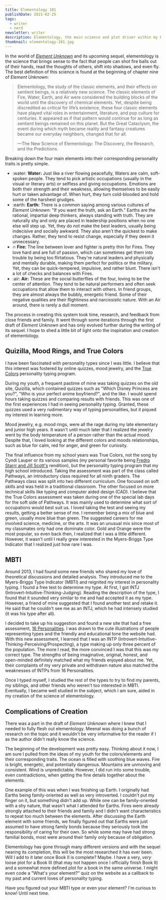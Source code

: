 ```yaml
---
title: Elementology 101
publishDate: 2021-02-25
tags:
  - writer
  - nerd
newsletter: writer
description: Elementology, the main science and plot driver within my Element Unknown series, was born from a love of psychology, personality tests, and mood rings.
thumbnail: elementology-101.jpg
---
```


In the world of [_Element Unknown_](/book/element-unknown) and its upcoming sequel, elementology is the science that brings sense to the fact that people can shot fire balls out of their hands, read the thoughts of others, shift into shadows, and even fly. The best definition of this science is found at the beginning of chapter nine of _Element Unknown_:

> Elementology, the study of the classic elements, and their effects on sentient beings, is a relatively new science. The classic elements of Fire, Water, Earth, and Air were considered the building blocks of the world until the discovery of chemical elements. Yet, despite being discredited as critical for life’s existence, these four classic elements have played vital roles in entertainment, literature, and pop culture for centuries. It appeared as if that pattern would continue for as long as sentient beings remained on this planet. But the Great Cataclysm, the event during which myth became reality and fantasy creatures became our everyday neighbors, changed that for all.
>
> —The New Science of Elementology: The Discovery, the Research, and the Predictions.

Breaking down the four main elements into their corresponding personality traits is pretty simple.

- :water: **Water:** Just like a river flowing peacefully, Waters are calm, soft-spoken people. They tend to pick artistic occupations (usually in the visual or literary arts) or selfless and giving occupations. Emotions are both their strength and their weakness, allowing themselves to be easily hurt or taken advantage of. When hurt, they turn cold-blooded and hold some of the harshest grudges.
- :earth: **Earth:** There is a common saying among various cultures of _Element Unknown_: "If you want the truth, ask an Earth." Earths are the rational, impartial deep thinkers, always standing with truth. They are naturally shy and only are placed in leadership positions when no one else will step up. Yet, they do not make the best leaders, usually being indecisive and socially awkward. They also aren't the quickest to make changes. Rather, they tend to resist change, especially if they deem it unnecessary.
- :fire: **Fire:** The line between lover and fighter is pretty thin for Fires. They love hard and are full of passion, which can sometimes get them into trouble by being too flirtatious. They're natural leaders and physically and mentally durable, making them perfect for politics or the military. Yet, they can be quick-tempered, impulsive, and rather blunt. There isn't a lot of checks and balances with Fires.
- :air: **Air:** These are the social butterflies of the four, loving to be the center of attention. They tend to be natural performers and often seek occupations that allow them to interact with others. In friend groups, they are almost always the bubbly, energetic friend. Some of their negative qualities are their flightiness and narcissistic nature. With an Air around, there is rarely a dull moment.

The process in creating this system took time, research, and feedback from close friends and family. It went through some iterations through the first draft of _Element Unknown_ and has only evolved further during the writing of its sequel. I hope to shed a little bit of light onto the inspiration and creation of elementology.

## Quizilla, Mood Rings, and True Colors

I have been fascinated with personality types since I was little. I believe that this interest was fostered by online quizzes, mood jewelry, and the [True Colors](https://truecolorsintl.com/personality-assessment/) personality typing program.

During my youth, a frequent pastime of mine was taking quizzes on the old site, Quizilla, which contained quizzes such as "Which Disney Princess are you?", "Who is your perfect anime boyfriend?", and the like. I would spend hours taking quizzes and comparing results with friends. This was one of the first experiences I had in seeing personality typing. Granted, these quizzes used a very rudimentary way of typing personalities, but it piqued my interest in learning more.

Mood jewelry, e.g. mood rings, were all the rage during my late elementary and junior high years. It wasn't until much later that I realized the jewelry went by the body temperature of a person rather than the actual mood. Despite that, I loved looking at the different colors and moods relationships, such as blue for calm, red for anger, and green for curiosity.

The final influence from my school years was True Colors, not the song by Cyndi Lauper or its various samples (my personal favorite being [Fredro Starrr and Jill Scott's](https://www.youtube.com/watch?v=hnvr5HQjp5o) rendition), but the personality typing program that my high school introduced. Taking the assessment was part of the class called Pathways, an introductory class required for all ninth graders. The Pathways class was split into two different curriculum. One focused on soft skills and was held in a traditional classroom. The other focused on more technical skills like typing and computer aided design (CAD). I believe that the True Colors assessment was taken during one of the special lab days for the soft side of Pathways. It was mainly used to determine what sort of occupations would best suit us. I loved taking the test and seeing my results, getting a better sense of me. I remember being a mix of blue and green, usually more blue than green. The suggested careers for me involved science, medicine, or the arts. It was an unusual mix since most of my classmates only had one dominate color. Gold and Orange were the most popular, so even back then, I realized that I was a little different. However, it wasn't until I really grew interested in the Myers-Briggs Type Indicator that I realized just how rare I was.

## MBTI

Around 2013, I had found some new friends who shared my love of theoretical discussions and detailed analysis. They introduced me to the Myers-Briggs Type Indicator (MBTI) and reignited my interest in personality typing. I found a free test to determine my type. At first, I got INTJ (Introvert-Intuitive-Thinking-Judging). Reading the description of the type, I found that it sounded very similar to me and had accepted it as my type. However, a friend of mine suggested that I found another test and retake it. He said that he couldn't see me as an INTJ, which he had intensely studied (it was his type after all).

I decided to take up his suggestion and found a new site that had a free assessment, [16 Personalities](https://www.16personalities.com/). I was drawn to the cute illustrations of people representing types and the friendly and educational tone the website had. With this new assessment, I learned that I was an INTP (Introvert-Intuitive-Thinking-Perceiving/Prospecting), a type making up only three percent of the population. The more I read, the more convinced I was that this was my correct type. The strengths of being imaginative, original, honest, and open-minded definitely matched what my friends enjoyed about me. Yet, their complaints of my very private and withdrawn nature also matched the weaknesses of INTPs from 16 Personalities.

Once I typed myself, I studied the rest of the types to try to find my parents, my siblings, and other friends who weren't too interested in MBTI. Eventually, I became well studied in the subject, which I am sure, aided in my creation of the science of elementology.

## Complications of Creation

There was a part in the draft of _Element Unknown_ where I knew that I needed to fully flesh out elementology. Meenal was doing a bunch of research on the topic and it wouldn't be very informative for the reader if I as the author didn't really know the science.

The beginning of the development was pretty easy. Thinking about it now, I am sure I pulled from the ideas of my youth for the colors/elements and their corresponding traits. The ocean is filled with soothing blue waves. Fire is bright, energetic, and potentially dangerous. Mountains are unmoving and consistent. Wind is unpredictable. However, I did run into some trouble, even contradictions, when getting the fine details together about the elements.

One example of this was when I was finishing up Earth. I originally had Earths being family-oriented as well as very introverted. I couldn't put my finger on it, but something didn't add up. While one can be family-oriented with a shy nature, that wasn't what I attended for Earths. Fires were already strongly attached to their friends and family and I didn't want characteristics to repeat too much between the elements. After discussing the Earth element with some friends, we finally figured out that Earths were just assumed to have strong family bonds because they seriously took the responsibility of caring for their own. So while some may have had strong familial bonds, most were around their family only because of obligation.

Elementology has gone through many different versions and with the sequel nearing its completion, this will be the most researched it has ever been. Will I add to it later once Book II is complete? Maybe. I have a very, _very_ loose plot for a Book III (that may not happen once I officially finish Book II) and a somewhat more defined plot for a book in the same universe. I might even code a "What's your element?" quiz on the website as a callback to my past and current loves of personality typing.

Have you figured out your MBTI type or even your element? I'm curious to know! Until next time.
